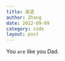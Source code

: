 ```yaml
---
title: 英语
author: Zhang
date: 2022-09-09
category: code
layout: post
---
```


You `are` like you Dad.
